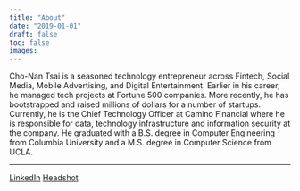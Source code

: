 ```yaml
---
title: "About"
date: "2019-01-01"
draft: false
toc: false
images:
---
```


Cho-Nan Tsai is a seasoned technology entrepreneur across Fintech, Social Media, Mobile Advertising, and Digital Entertainment. Earlier in his career, he managed tech projects at Fortune 500 companies. More recently, he has bootstrapped and raised millions of dollars for a number of startups. Currently, he is the Chief Technology Officer at Camino Financial where he is responsible for data, technology infrastructure and information security at the company. He graduated with a B.S. degree in Computer Engineering from Columbia University and a M.S. degree in Computer Science from UCLA.

---
[LinkedIn](https://www.linkedin.com/in/michaeltsai/)
[Headshot](/img/about/chonantsai-profile.jpg)